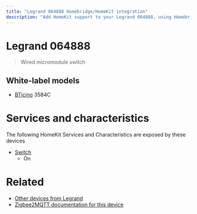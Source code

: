 ```yaml
---
title: "Legrand 064888 Homebridge/HomeKit integration"
description: "Add HomeKit support to your Legrand 064888, using Homebridge, Zigbee2MQTT and homebridge-z2m."
---
```

<!---
This file has been GENERATED using src/docgen/docgen.ts
DO NOT EDIT THIS FILE MANUALLY!
-->
# Legrand 064888
> Wired micromodule switch


## White-label models
* [BTicino](../index.md#bticino) 3584C

# Services and characteristics
The following HomeKit Services and Characteristics are exposed by
these devices

* [Switch](../../switch.md)
  * On


# Related
* [Other devices from Legrand](../index.md#legrand)
* [Zigbee2MQTT documentation for this device](https://www.zigbee2mqtt.io/devices/064888.html)